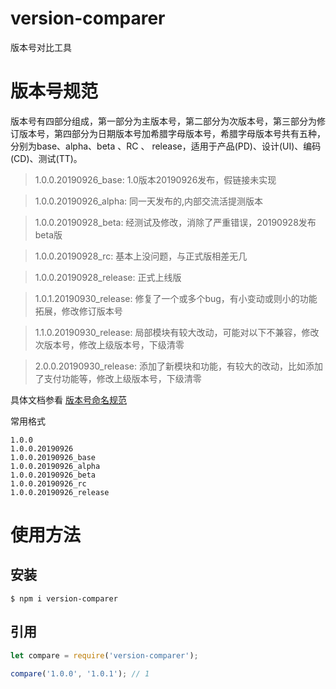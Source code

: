 # version-comparer
版本号对比工具

# 版本号规范
版本号有四部分组成，第一部分为主版本号，第二部分为次版本号，第三部分为修订版本号，第四部分为日期版本号加希腊字母版本号，希腊字母版本号共有五种，分别为base、alpha、beta 、RC 、 release，适用于产品(PD)、设计(UI)、编码(CD)、测试(TT)。

> 1.0.0.20190926_base:  1.0版本20190926发布，假链接未实现

> 1.0.0.20190926_alpha:  同一天发布的,内部交流活提测版本

> 1.0.0.20190928_beta: 经测试及修改，消除了严重错误，20190928发布beta版

> 1.0.0.20190928_rc: 基本上没问题，与正式版相差无几

> 1.0.0.20190928_release: 正式上线版

> 1.0.1.20190930_release: 修复了一个或多个bug，有小变动或则小的功能拓展，修改修订版本号

> 1.1.0.20190930_release: 局部模块有较大改动，可能对以下不兼容，修改次版本号，修改上级版本号，下级清零

> 2.0.0.20190930_release: 添加了新模块和功能，有较大的改动，比如添加了支付功能等，修改上级版本号，下级清零



具体文档参看 [版本号命名规范](http://wiki.baidu.com/pages/viewpage.action?pageId=926066630)



常用格式
```
1.0.0
1.0.0.20190926
1.0.0.20190926_base
1.0.0.20190926_alpha
1.0.0.20190926_beta
1.0.0.20190926_rc
1.0.0.20190926_release
```

# 使用方法

## 安装

```
$ npm i version-comparer

```
## 引用
```javascript
let compare = require('version-comparer');

compare('1.0.0', '1.0.1'); // 1
```










 